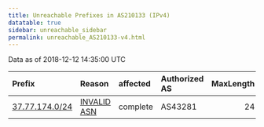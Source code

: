 ```yaml
---
title: Unreachable Prefixes in AS210133 (IPv4)
datatable: true
sidebar: unreachable_sidebar
permalink: unreachable_AS210133-v4.html
---
```


Data as of 2018-12-12 14:35:00 UTC


<div class="datatable-begin"></div>

| Prefix                                                 | Reason                                                                                                 | affected   | Authorized AS   |   MaxLength | Anchor                                         |   unreachable /24s |
|:-------------------------------------------------------|:-------------------------------------------------------------------------------------------------------|:-----------|:----------------|------------:|:-----------------------------------------------|-------------------:|
| [37.77.174.0/24](https://stat.ripe.net/37.77.174.0/24) | [INVALID ASN](https://rpki-validator.ripe.net/announcement-preview?asn=AS210133&prefix=37.77.174.0/24) | complete   | AS43281         |          24 | [RIPE](unreachable_RIPE_NCC_RPKI_Root-v4.html) |                  1 |

<div class="datatable-end"></div>